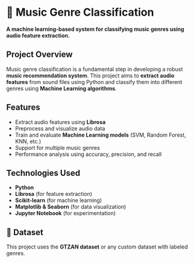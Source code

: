 # 🎵 Music Genre Classification  

**A machine learning-based system for classifying music genres using audio feature extraction.**

## Project Overview  
Music genre classification is a fundamental step in developing a robust **music recommendation system**. This project aims to **extract audio features** from sound files using Python and classify them into different genres using **Machine Learning algorithms**.  

## Features  
- Extract audio features using **Librosa**  
- Preprocess and visualize audio data  
- Train and evaluate **Machine Learning models** (SVM, Random Forest, KNN, etc.)  
- Support for multiple music genres  
- Performance analysis using accuracy, precision, and recall  

## Technologies Used  
- **Python**  
- **Librosa** (for feature extraction)  
- **Scikit-learn** (for machine learning)  
- **Matplotlib & Seaborn** (for data visualization)  
- **Jupyter Notebook** (for experimentation)  

## 📂 Dataset  
This project uses the **GTZAN dataset** or any custom dataset with labeled genres. 
